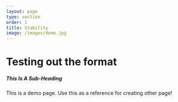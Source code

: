 ```yaml
---
layout: page
type: section
order: 1 
title: Stability
image: /images/demo.jpg
---
```


# Testing out the format
##### This Is A Sub-Heading
This is a demo page. Use this as a reference for creating other page!
